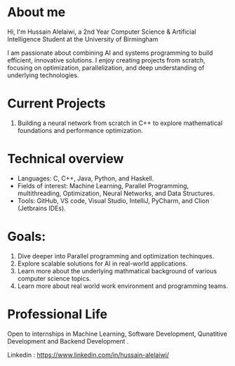 # About me
Hi, I'm Hussain Alelaiwi, a 2nd Year Computer Science & Artificial Intelligence Student at the University of Birmingham

I am passionate about combining AI and systems programming to build efficient, innovative solutions. I enjoy creating projects from scratch, focusing on optimization, parallelization, and deep understanding of underlying technologies.

# Current Projects

1. Building a neural network from scratch in C++ to explore mathematical foundations and performance optimization.

# Technical overview

- Languages: C, C++, Java, Python, and Haskell.
- Fields of interest: Machine Learning, Parallel Programming, multithreading, Optimization, Neural Networks, and Data Structures.
- Tools: GitHub, VS code, Visual Studio, IntelliJ, PyCharm, and Clion (Jetbrains IDEs). 

# Goals:
1. Dive deeper into Parallel programming and optimization techinques.
2. Explore scalable solutions for AI in real-world applications.
3. Learn more about the underlying mathmatical background of various computer science topics.
4. Learn more about real world work environment and programming teams.

# Professional Life
Open to internships in Machine Learning, Software Development, Qunatitive Development and Backend Development .

Linkedin : https://www.linkedin.com/in/hussain-alelaiwi/
